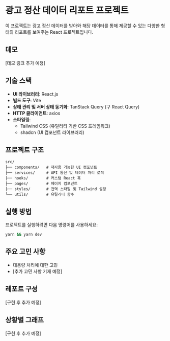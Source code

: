 # 광고 정산 데이터 리포트 프로젝트

이 프로젝트는 광고 정산 데이터를 받아와 해당 데이터를 통해 제공할 수 있는 다양한 형태의 리포트를 보여주는 React 프로젝트입니다.

## 데모

[데모 링크 추가 예정]

## 기술 스택

- **UI 라이브러리**: React.js
- **빌드 도구**: Vite
- **상태 관리 및 서버 상태 동기화**: TanStack Query (구 React Query)
- **HTTP 클라이언트**: axios
- **스타일링**:
  - Tailwind CSS (유틸리티 기반 CSS 프레임워크)
  - shadcn (UI 컴포넌트 라이브러리)

## 프로젝트 구조

```
src/
├── components/   # 재사용 가능한 UI 컴포넌트
├── services/     # API 통신 및 데이터 처리 로직
├── hooks/        # 커스텀 React 훅
├── pages/        # 페이지 컴포넌트
├── styles/       # 전역 스타일 및 Tailwind 설정
└── utils/        # 유틸리티 함수
```

## 실행 방법

프로젝트를 실행하려면 다음 명령어를 사용하세요:

```bash
yarn && yarn dev
```

## 주요 고민 사항

- 대용량 처리에 대한 고민
- [추가 고민 사항 기재 예정]

## 레포트 구성

[구현 후 추가 예정]

## 상황별 그래프

[구현 후 추가 예정]
